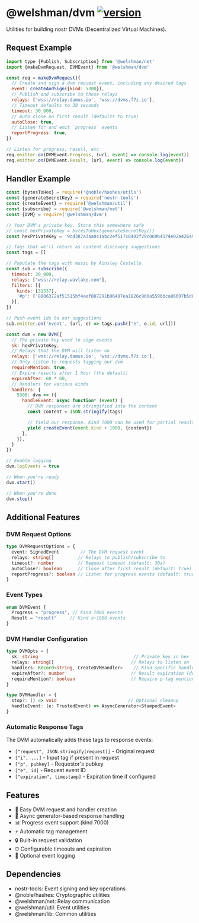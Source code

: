 # @welshman/dvm [![version](https://badgen.npm/v/@welshman/dvm)](https://npmjs.com/package/@welshman/dvm)

Utilities for building nostr DVMs (Decentralized Virtual Machines).

## Request Example

```javascript
import type {Publish, Subscription} from '@welshman/net'
import {makeDvmRequest, DVMEvent} from '@welshman/dvm'

const req = makeDvmRequest({
  // Create and sign a dvm request event, including any desired tags
  event: createAndSign({kind: 5300}),
  // Publish and subscribe to these relays
  relays: ['wss://relay.damus.io', 'wss://dvms.f7z.io'],
  // Timeout defaults to 30 seconds
  timeout: 30_000,
  // Auto close on first result (defaults to true)
  autoClose: true,
  // Listen for and emit `progress` events
  reportProgress: true,
})

// Listen for progress, result, etc
req.emitter.on(DVMEvent.Progress, (url, event) => console.log(event))
req.emitter.on(DVMEvent.Result, (url, event) => console.log(event))
```

## Handler Example

```javascript
const {bytesToHex} = require('@noble/hashes/utils')
const {generateSecretKey} = require('nostr-tools')
const {createEvent} = require('@welshman/util')
const {subscribe} = require('@welshman/net')
const {DVM} = require('@welshman/dvm')

// Your DVM's private key. Store this somewhere safe
// const hexPrivateKey = bytesToHex(generateSecretKey())
const hexPrivateKey = '9cd387a3aa0c1abc2ef517c8402f29c069b4174e02a426491aec7566501bee67'

// Tags that we'll return as content discovery suggestions
const tags = []

// Populate the tags with music by Ainsley Costello
const sub = subscribe({
  timeout: 30_000,
  relays: ["wss://relay.wavlake.com"],
  filters: [{
    kinds: [31337],
    '#p': ['8806372af51515bf4aef807291b96487ea1826c966a5596bca86697b5d8b23bc'],
  }],
})

// Push event ids to our suggestions
sub.emitter.on('event', (url, e) => tags.push(["e", e.id, url]))

const dvm = new DVM({
  // The private key used to sign events
  sk: hexPrivateKey,
  // Relays that the DVM will listen on
  relays: ['wss://relay.damus.io', 'wss://dvms.f7z.io'],
  // Only listen to requests tagging our dvm
  requireMention: true,
  // Expire results after 1 hour (the default)
  expireAfter: 60 * 60,
  // Handlers for various kinds
  handlers: {
    5300: dvm => ({
      handleEvent: async function* (event) {
        // DVM responses are stringified into the content
        const content = JSON.stringify(tags)

        // Yield our response. Kind 7000 can be used for partial results too
        yield createEvent(event.kind + 1000, {content})
      },
    }),
  }
})

// Enable logging
dvm.logEvents = true

// When you're ready
dvm.start()

// When you're done
dvm.stop()
```

## Additional Features

### DVM Request Options

```typescript
type DVMRequestOptions = {
  event: SignedEvent        // The DVM request event
  relays: string[]         // Relays to publish/subscribe to
  timeout?: number         // Request timeout (default: 30s)
  autoClose?: boolean      // Close after first result (default: true)
  reportProgress?: boolean // Listen for progress events (default: true)
}
```

### Event Types

```typescript
enum DVMEvent {
  Progress = "progress", // Kind 7000 events
  Result = "result"     // Kind x+1000 events
}
```

### DVM Handler Configuration

```typescript
type DVMOpts = {
  sk: string                                    // Private key in hex
  relays: string[]                             // Relays to listen on
  handlers: Record<string, CreateDVMHandler>    // Kind-specific handlers
  expireAfter?: number                         // Result expiration (default: 1h)
  requireMention?: boolean                     // Require p-tag mention
}

type DVMHandler = {
  stop?: () => void                           // Optional cleanup
  handleEvent: (e: TrustedEvent) => AsyncGenerator<StampedEvent>
}
```

### Automatic Response Tags

The DVM automatically adds these tags to response events:
- `["request", JSON.stringify(request)]` - Original request
- `["i", ...]` - Input tag if present in request
- `["p", pubkey]` - Requestor's pubkey
- `["e", id]` - Request event ID
- `["expiration", timestamp]` - Expiration time if configured

## Features

- 🤖 Easy DVM request and handler creation
- 🔄 Async generator-based response handling
- 📊 Progress event support (kind 7000)
- ⚡️ Automatic tag management
- 🔒 Built-in request validation
- ⏰ Configurable timeouts and expiration
- 📝 Optional event logging

## Dependencies

- nostr-tools: Event signing and key operations
- @noble/hashes: Cryptographic utilities
- @welshman/net: Relay communication
- @welshman/util: Event utilities
- @welshman/lib: Common utilities
